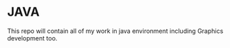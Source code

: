 # JAVA
This repo will contain all of my work in java environment including Graphics development too.
